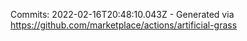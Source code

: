 Commits: 2022-02-16T20:48:10.043Z - Generated via https://github.com/marketplace/actions/artificial-grass
<br>
